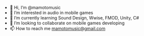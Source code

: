 - 👋 Hi, I’m @mamotomusic
- 👀 I’m interested in audio in mobile games
- 🌱 I’m currently learning Sound Design, Wwise, FMOD, Unity, C# 
- 💞️ I’m looking to collaborate on mobile games developing
- 📫 How to reach me mamotomusic@gmail.com

<!---
mamotomusic/mamotomusic is a ✨ special ✨ repository because its `README.md` (this file) appears on your GitHub profile.
You can click the Preview link to take a look at your changes.
--->
